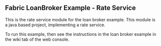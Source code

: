 ## Fabric LoanBroker Example - Rate Service

This is the rate service module for the loan broker example. 
This module is a java based project, implementing a rate service.

To run this example, then see the instructions in the loan broker example in the wiki tab of the web console.

